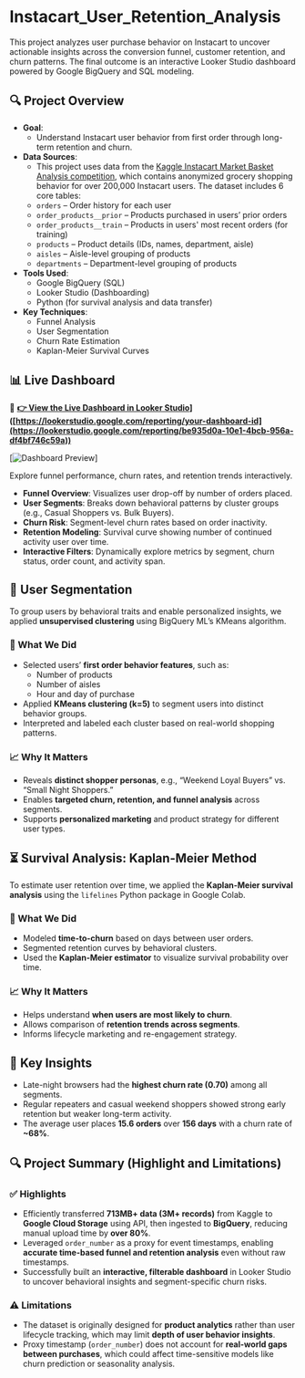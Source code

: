 # Instacart_User_Retention_Analysis

This project analyzes user purchase behavior on Instacart to uncover actionable insights across the conversion funnel, customer retention, and churn patterns. The final outcome is an interactive Looker Studio dashboard powered by Google BigQuery and SQL modeling.

## 🔍 Project Overview

- **Goal**:
  - Understand Instacart user behavior from first order through long-term retention and churn.
- **Data Sources**:
  - This project uses data from the [Kaggle Instacart Market Basket Analysis competition](https://www.kaggle.com/datasets/psparks/instacart-market-basket-analysis), which contains anonymized grocery shopping behavior for over 200,000 Instacart users. The dataset includes 6 core tables:
  - `orders` – Order history for each user  
  - `order_products__prior` – Products purchased in users’ prior orders  
  - `order_products__train` – Products in users' most recent orders (for training)  
  - `products` – Product details (IDs, names, department, aisle)  
  - `aisles` – Aisle-level grouping of products  
  - `departments` – Department-level grouping of products
- **Tools Used**: 
  - Google BigQuery (SQL)
  - Looker Studio (Dashboarding)
  - Python (for survival analysis and data transfer)
- **Key Techniques**:
  - Funnel Analysis
  - User Segmentation
  - Churn Rate Estimation
  - Kaplan-Meier Survival Curves

## 📊 Live Dashboard

🔗 **[👉 View the Live Dashboard in Looker Studio](./screenshots/dashboard_preview.png)]([https://lookerstudio.google.com/reporting/your-dashboard-id](https://lookerstudio.google.com/reporting/be935d0a-10e1-4bcb-956a-df4bf746c59a))**  

[![Dashboard Preview](./screenshots/dashboard_preview.png)]

Explore funnel performance, churn rates, and retention trends interactively.

- **Funnel Overview**: Visualizes user drop-off by number of orders placed.
- **User Segments**: Breaks down behavioral patterns by cluster groups (e.g., Casual Shoppers vs. Bulk Buyers).
- **Churn Risk**: Segment-level churn rates based on order inactivity.
- **Retention Modeling**: Survival curve showing number of continued activity user over time.
- **Interactive Filters**: Dynamically explore metrics by segment, churn status, order count, and activity span.

## 🧩 User Segmentation

To group users by behavioral traits and enable personalized insights, we applied **unsupervised clustering** using BigQuery ML’s KMeans algorithm.

### 🧠 What We Did
- Selected users’ **first order behavior features**, such as:
  - Number of products
  - Number of aisles
  - Hour and day of purchase
- Applied **KMeans clustering (k=5)** to segment users into distinct behavior groups.
- Interpreted and labeled each cluster based on real-world shopping patterns.

### 📈 Why It Matters
- Reveals **distinct shopper personas**, e.g., “Weekend Loyal Buyers” vs. “Small Night Shoppers.”
- Enables **targeted churn, retention, and funnel analysis** across segments.
- Supports **personalized marketing** and product strategy for different user types.

## ⏳ Survival Analysis: Kaplan-Meier Method

To estimate user retention over time, we applied the **Kaplan-Meier survival analysis** using the `lifelines` Python package in Google Colab.

### 🧠 What We Did
- Modeled **time-to-churn** based on days between user orders.
- Segmented retention curves by behavioral clusters.
- Used the **Kaplan-Meier estimator** to visualize survival probability over time.

### 📈 Why It Matters
- Helps understand **when users are most likely to churn**.
- Allows comparison of **retention trends across segments**.
- Informs lifecycle marketing and re-engagement strategy.

## 🧠 Key Insights

- Late-night browsers had the **highest churn rate (0.70)** among all segments.
- Regular repeaters and casual weekend shoppers showed strong early retention but weaker long-term activity.
- The average user places **15.6 orders** over **156 days** with a churn rate of **~68%**.

## 🔍 Project Summary (Highlight and Limitations)

### ✅ Highlights
- Efficiently transferred **713MB+ data (3M+ records)** from Kaggle to **Google Cloud Storage** using API, then ingested to **BigQuery**, reducing manual upload time by **over 80%**.
- Leveraged `order_number` as a proxy for event timestamps, enabling **accurate time-based funnel and retention analysis** even without raw timestamps.
- Successfully built an **interactive, filterable dashboard** in Looker Studio to uncover behavioral insights and segment-specific churn risks.

### ⚠️ Limitations
- The dataset is originally designed for **product analytics** rather than user lifecycle tracking, which may limit **depth of user behavior insights**.
- Proxy timestamp (`order_number`) does not account for **real-world gaps between purchases**, which could affect time-sensitive models like churn prediction or seasonality analysis.

